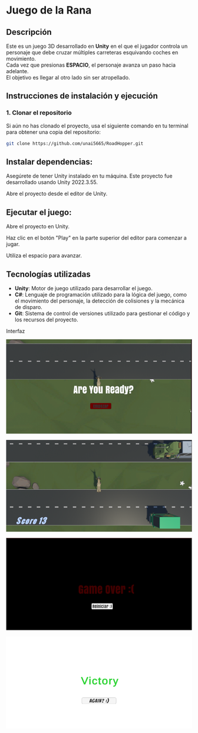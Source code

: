 
# Juego de la Rana

## Descripción

Este es un juego 3D desarrollado en **Unity** en el que el jugador controla un personaje que debe cruzar múltiples carreteras esquivando coches en movimiento.  
Cada vez que presionas **ESPACIO**, el personaje avanza un paso hacia adelante.  
El objetivo es llegar al otro lado sin ser atropellado.  



## Instrucciones de instalación y ejecución

### 1. Clonar el repositorio

Si aún no has clonado el proyecto, usa el siguiente comando en tu terminal para obtener una copia del repositorio:

```bash
git clone https://github.com/unai5665/RoadHopper.git
```


## Instalar dependencias:

Asegúrete de tener Unity instalado en tu máquina. Este proyecto fue desarrollado usando Unity 2022.3.55.

Abre el proyecto desde el editor de Unity.

## Ejecutar el juego:

Abre el proyecto en Unity.

Haz clic en el botón "Play" en la parte superior del editor para comenzar a jugar.

Utiliza el espacio para avanzar.


## Tecnologías utilizadas

- **Unity**: Motor de juego utilizado para desarrollar el juego.
- **C#**: Lenguaje de programación utilizado para la lógica del juego, como el movimiento del personaje, la detección de colisiones y la mecánica de disparo.
- **Git**: Sistema de control de versiones utilizado para gestionar el código y los recursos del proyecto.

Interfaz

![Interfaz](https://github.com/unai5665/Juego-de-la-rana/blob/local/StartScreen.PNG)

![Interfaz](https://github.com/unai5665/Juego-de-la-rana/blob/local/GameScreen.PNG)

![Interfaz](https://github.com/unai5665/Juego-de-la-rana/blob/local/GameOverScreen.PNG)

![Interfaz](https://github.com/unai5665/Juego-de-la-rana/blob/local/VictoryScreen.PNG)

